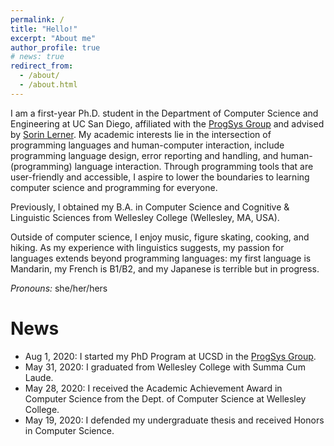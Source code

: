 ```yaml
---
permalink: /
title: "Hello!"
excerpt: "About me"
author_profile: true
# news: true
redirect_from: 
  - /about/
  - /about.html
---
```


I am a first-year Ph.D. student in the Department of Computer Science and Engineering at UC San Diego, affiliated with the [ProgSys Group](http://cseweb.ucsd.edu/groups/progsys/) and advised by [Sorin Lerner](http://cseweb.ucsd.edu/~lerner/). 
My academic interests lie in the intersection of programming languages and human-computer interaction, include programming language design, error reporting and handling, and human-(programming) language interaction.
Through programming tools that are user-friendly and accessible, I aspire to lower the boundaries to learning computer science and programming for everyone.

Previously, I obtained my B.A. in Computer Science and Cognitive & Linguistic Sciences from Wellesley College (Wellesley, MA, USA). 

Outside of computer science, I enjoy music, figure skating, cooking, and hiking. As my experience with linguistics suggests, my passion for languages extends beyond programming languages: my first language is Mandarin, my French is B1/B2, and my Japanese is terrible but in progress.

<!-- To contact me, please email me at either r6huang [at] ucsd [dot] edu or rlisahuang [at] gmail [dot] com. -->

*Pronouns:* she/her/hers

News
======
* Aug 1, 2020: I started my PhD Program at UCSD in the [ProgSys Group](http://cseweb.ucsd.edu/groups/progsys/).
* May 31, 2020: I graduated from Wellesley College with Summa Cum Laude.
* May 28, 2020: I received the Academic Achievement Award in Computer Science from the Dept. of Computer Science at Wellesley College.
* May 19, 2020: I defended my undergraduate thesis and received Honors in Computer Science.